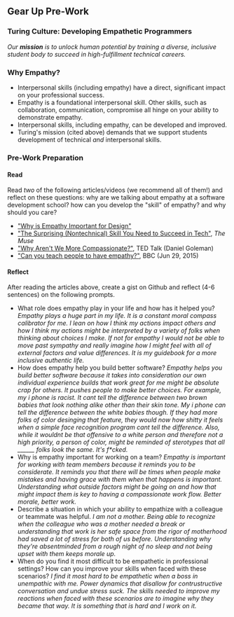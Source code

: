 ## Gear Up Pre-Work
### Turing Culture: Developing Empathetic Programmers

_Our **mission** is to unlock human potential by training a diverse, inclusive student body to succeed in high-fulfillment technical careers._

### Why Empathy?
* Interpersonal skills (including empathy) have a direct, significant impact on your professional success.
* Empathy is a foundational interpersonal skill. Other skills, such as collaboration, communication, compromise all hinge on your ability to demonstrate empathy.
* Interpersonal skills, including empathy, can be developed and improved.
* Turing's mission (cited above) demands that we support students development of technical _and_ interpersonal skills. 

### Pre-Work Preparation
#### Read
Read _two_ of the following articles/videos (we recommend all of them!) and reflect on these questions: why are we talking about empathy at a software development school? how can you develop the "skill" of empathy? and why should you care?

* ["Why is Empathy Important for Design"](http://www.bresslergroup.com/blog/why-empathic-design/)
* ["The Surprising (Nontechnical) Skill You Need to Succeed in Tech"](https://www.themuse.com/advice/the-surprising-and-nontechnical-skill-you-need-to-succeed-in-tech), _The Muse_
* ["Why Aren't We More Compassionate?"](http://www.ted.com/talks/daniel_goleman_on_compassion#t-39146), TED Talk (Daniel Goleman)
* ["Can you teach people to have empathy?"](http://www.bbc.com/news/magazine-33287727), BBC (Jun 29, 2015)


#### Reflect
After reading the articles above, create a gist on Github and reflect (4-6 sentences) on the following prompts.
* What role does empathy play in your life and how has it helped you?
_Empathy plays a huge part in my life. It is a constant moral compass calibrator for me. I lean on how I think my actions impact others and how I think my actions might be interpreted by a variety of folks when thinking about choices I make. If not for empathy I would not be able to move past sympathy and really imagine how I might feel with all of external factors and value differences. It is my guidebook for a more inclusive authentic life._
* How does empathy help you build better software?
_Empathy helps you build better software because it takes into consideration our own individual experience builds that work great for me might be absolute crap for others. It pushes people to make better choices. For example, my i phone is racist. It cant tell the difference between two brown babies that look nothing alike other than their skin tone. My i phone can tell the difference between the white babies though. If they had more folks of color desinging that feature, they would now how shitty it feels when a simple face recognition program cant tell the difference. Also, while it wouldnt be that offensive to a white person and therefore not a high priority, a person of color, might be reminded of sterotypes that all ______ folks look the same. It's f*cked._
* Why is empathy important for working on a team?
_Empathy is important for working with team members because it reminds you to be considerate. It reminds you that there will be times when people make mistakes and having grace with them when that happens is important. Understanding what outside factors might be going on and how that might impact them is key to having a compassionate work flow. Better morale, better work._
* Describe a situation in which your ability to empathize with a colleague or teammate was helpful.
_I am not a mother. Being able to recognize when the colleague who was a mother needed a break or understanding that work is her safe space from the rigor of motherhood had saved a lot of stress for both of us before. Understanding why they're absentminded from a rough night of no sleep and not being upset with them keeps morale up._
* When do you find it most difficult to be empathetic in professional settings? How can you improve your skills when faced with these scenarios?
_I find it most hard to be empathetic when a boss in unempathic with me. Power dynamics that disallow for contrustructive conversation and undue stress suck. The skills needed to improve my reactions when faced with these scenarios are to imagine why they became that way. It is something that is hard and I work on it._
